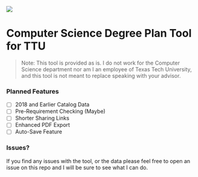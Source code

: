 
<img src="http://myweb.ttu.edu/jaccasey/assets/SharePreview.jpg"></img>
# Computer Science Degree Plan Tool for TTU
> Note: This tool is provided as is. I do not work for the Computer Science department nor am I an employee of Texas Tech University, and this tool is not meant to replace speaking with your advisor.

### Planned Features

- [ ] 2018 and Earlier Catalog Data
- [ ] Pre-Requirement Checking (Maybe)
- [ ] Shorter Sharing Links
- [ ] Enhanced PDF Export
- [ ] Auto-Save Feature

### Issues?

If you find any issues with the tool, or the data please feel free to open an issue on this repo and I will be sure to see what I can do.
